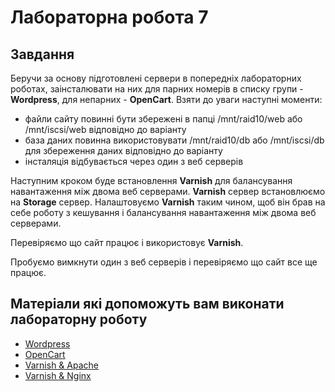 # Лабораторна робота 7

## Завдання

Беручи за основу підготовлені сервери в попередніх лабораторних роботах, заінсталювати на них для парних номерів в списку групи - **Wordpress**, для непарних - **OpenCart**.
Взяти до уваги наступні моменти:

- файли сайту повинні бути збережені в папці /mnt/raid10/web або /mnt/iscsi/web відповідно до варіанту
- база даних повинна використовувати  /mnt/raid10/db або /mnt/iscsi/db для збереження даних відповідно до варіанту
- інсталяція відбувається через один з веб серверів 

Наступним кроком буде встановлення **Varnish** для балансування навантаження між двома веб серверами. **Varnish** сервер встановлюємо на **Storage** сервер. Налаштовуємо **Varnish** таким чином, щоб він брав на себе роботу з кешування і балансування навантаження між двома веб серверами.

Перевіряємо що сайт працює і використовує **Varnish**.

Пробуємо вимкнути один з веб серверів і перевіряємо що сайт все ще працює.

## Матеріали які допоможуть вам виконати лабораторну роботу

- [Wordpress](https://wordpress.org/support/article/how-to-install-wordpress/)
- [OpenCart](https://docs.opencart.com/installation/)
- [Varnish & Apache](https://www.howtoforge.com/how-to-install-and-configure-varnish-with-apache-on-ubuntu-1804/)
- [Varnish & Nginx](https://cyberpanel.net/blog/varnish-cache-nginx-reverse-proxy/)